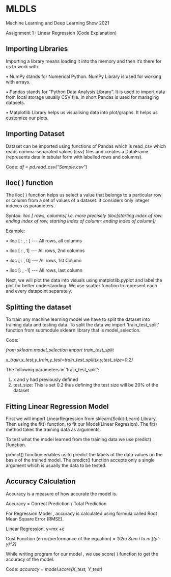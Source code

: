 # MLDLS
Machine Learning and Deep Learning Show 2021

Assignment 1 : Linear Regression (Code Explanation)

## Importing Libraries

Importing a library means loading it into the memory and then it’s there for us to work with.

•	NumPy stands for Numerical Python. NumPy Library is used for working with arrays.

•	Pandas stands for “Python Data Analysis Library”. It is used to import data from local storage usually CSV file. In short Pandas is used for managing datasets.

•	Matplotlib Library helps us visualising data into plot/graphs. It helps us customize our plots.

## Importing Dataset

Dataset can be imported using functions of Pandas which is read_csv which reads comma-separated values (csv) files and creates a DataFrame (represents data in tabular form with labelled rows and columns).

Code: *df = pd.read_csv(“Sample.csv”)*

## iloc( ) function

The iloc( ) function helps us select a value that belongs to a particular row or column from a set of values of a dataset. It considers only integer indexes as parameters.

Syntax: *iloc [ rows, columns] i.e. more precisely (iloc[starting index of row: ending index of row, starting index of column: ending index of column])*

Example:

•	iloc [ : , : ] --- All rows, all columns 

•	iloc [ : , 1] --- All rows, 2nd columns 

•	iloc [ : , 0] --- All rows, 1st Column

•	iloc [: , -1] --- All rows, last column

Next, we will plot the data into visuals using matplotlib.pyplot and label the plot for better understanding. We use scatter function to represent each and every datapoint separately.

## Splitting the dataset

To train any machine learning model we have to split the dataset into training data and testing data. To split the data we import ‘train_test_split’ function from submodule sklearn library that is model_selection.

Code: 

*from sklearn.model_selection import train_test_split*

*x_train,x_test,y_train,y_test=train_test_split(x,y,test_size=0.2)*

The following parameters in ‘train_test_split’:

1)	x and y had previously defined
2)	test_size: This is set 0.2 thus defining the test size will be 20% of the dataset

## Fitting Linear Regression Model

First we will import LinearRegression from sklearn(Scikit-Learn) Library. Then using the fit() function, to fit our Model(Linear Regresion). The fit() method takes the training data as arguments.

To test what the model learned from the training data we use predict( )function.

predict() function enables us to predict the labels of the data values on the basis of the trained model. The predict() function accepts only a single argument which is usually the data to be tested.

## Accuracy Calculation

Accuracy is a measure of how accurate the model is. 

Accuracy = Correct Prediction / Total Prediction

For Regression Model , accuracy is calculated using formula called Root Mean Square Error (RMSE).

Linear Regression, y=mx +c 

Cost Function (error/performance of the equation) = *1/2m Sum i to m [(y'-y)^2]*

While writing program for our model , we use score( ) function to get the accuracy of the model. 

Code: *accuracy = model.score(X_test, Y_test)*
